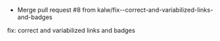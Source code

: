 - Merge pull request #8 from kalw/fix--correct-and-variabilized-links-and-badges

fix: correct and variabilized links and badges
